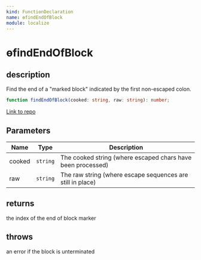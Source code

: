 ```yaml
---
kind: FunctionDeclaration
name: ɵfindEndOfBlock
module: localize
---
```


# ɵfindEndOfBlock

## description

Find the end of a "marked block" indicated by the first non-escaped colon.

```ts
function findEndOfBlock(cooked: string, raw: string): number;
```

[Link to repo](https://github.com/timdeschryver/angular/blob/master/packages/localize/src/utils/src/messages.ts#L260-L273)

## Parameters

| Name   | Type     | Description                                                 |
| ------ | -------- | ----------------------------------------------------------- |
| cooked | `string` | The cooked string (where escaped chars have been processed) |
| raw    | `string` | The raw string (where escape sequences are still in place)  |

## returns

the index of the end of block marker

## throws

an error if the block is unterminated
